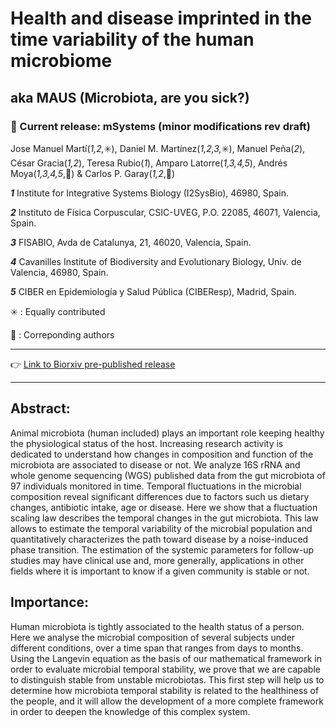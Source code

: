 # Health and disease imprinted in the time variability of the human microbiome
## aka MAUS (Microbiota, are you sick?)
### :open_file_folder: Current release: mSystems (minor modifications rev draft)

Jose Manuel Martí(*1,2,*:eight_spoked_asterisk:), Daniel M. Martínez(*1,2,3,*:eight_spoked_asterisk:), Manuel Peña(*2*), César Gracia(*1,2*), Teresa Rubio(*1*), Amparo Latorre(*1,3,4,5*), Andrés Moya(*1,3,4,5*,:email:)  & Carlos P. Garay(*1,2*,:email:)

_**1**_ Institute for Integrative Systems Biology (I2SysBio), 46980, Spain.

_**2**_ Instituto de Física Corpuscular, CSIC-UVEG, P.O. 22085, 46071, Valencia, Spain.

_**3**_ FISABIO, Avda de Catalunya, 21, 46020, Valencia, Spain.

_**4**_ Cavanilles Institute of Biodiversity and Evolutionary Biology, Univ. de Valencia, 46980, Spain.

_**5**_ CIBER en Epidemiología y Salud Pública (CIBEResp), Madrid, Spain.

:eight_spoked_asterisk: : Equally contributed

:email: : Correponding authors
- - -
:point_right: [Link to Biorxiv pre-published release](http://biorxiv.org/content/early/2015/10/27/029991)
- - -

## Abstract: 
Animal microbiota (human included) plays an important role keeping healthy the physiological status of the host. Increasing research activity is dedicated to understand how changes in composition and function of the microbiota are associated to disease or not. We analyze 16S rRNA and whole genome sequencing (WGS) published data from the gut microbiota of 97 individuals monitored in time. Temporal fluctuations in the microbial composition reveal significant differences due to factors such us dietary changes, antibiotic intake, age or disease. Here we show that a fluctuation scaling law describes the temporal changes in the gut microbiota. This law allows to estimate the temporal variability of the microbial population and quantitatively characterizes the path toward disease by a noise-induced phase transition. The estimation of the systemic parameters for follow-up studies may have clinical use and, more generally, applications in other fields where it is important to know if a given community is stable or not.

## Importance:
Human microbiota is tightly associated to the health status of a person. Here we analyse the microbial composition of several subjects under different conditions, over a time span that ranges from days to months. Using the Langevin equation as the basis of our mathematical framework in order to evaluate microbial temporal stability, we prove that we are capable to distinguish stable from unstable microbiotas. This first step will help us to determine how microbiota temporal stability is related to the healthiness of the people, and it will allow the development of a more complete framework in order to deepen the knowledge of this complex system.
